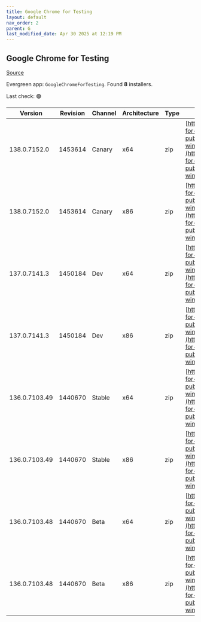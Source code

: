 ```yaml
---
title: Google Chrome for Testing
layout: default
nav_order: 2
parent: G
last_modified_date: Apr 30 2025 at 12:19 PM
---
```


## Google Chrome for Testing

[Source](https://googlechromelabs.github.io/chrome-for-testing/)

Evergreen app: `GoogleChromeForTesting`. Found **8** installers.

Last check: 🟢

| Version       | Revision | Channel | Architecture | Type | URI                                                                                                                                                                                            |
| ------------- | -------- | ------- | ------------ | ---- | ---------------------------------------------------------------------------------------------------------------------------------------------------------------------------------------------- |
| 138.0.7152.0  | 1453614  | Canary  | x64          | zip  | [https://storage.googleapis.com/chrome-for-testing-public/138.0.7152.0/win64/chrome-win64.zip](https://storage.googleapis.com/chrome-for-testing-public/138.0.7152.0/win64/chrome-win64.zip)   |
| 138.0.7152.0  | 1453614  | Canary  | x86          | zip  | [https://storage.googleapis.com/chrome-for-testing-public/138.0.7152.0/win32/chrome-win32.zip](https://storage.googleapis.com/chrome-for-testing-public/138.0.7152.0/win32/chrome-win32.zip)   |
| 137.0.7141.3  | 1450184  | Dev     | x64          | zip  | [https://storage.googleapis.com/chrome-for-testing-public/137.0.7141.3/win64/chrome-win64.zip](https://storage.googleapis.com/chrome-for-testing-public/137.0.7141.3/win64/chrome-win64.zip)   |
| 137.0.7141.3  | 1450184  | Dev     | x86          | zip  | [https://storage.googleapis.com/chrome-for-testing-public/137.0.7141.3/win32/chrome-win32.zip](https://storage.googleapis.com/chrome-for-testing-public/137.0.7141.3/win32/chrome-win32.zip)   |
| 136.0.7103.49 | 1440670  | Stable  | x64          | zip  | [https://storage.googleapis.com/chrome-for-testing-public/136.0.7103.49/win64/chrome-win64.zip](https://storage.googleapis.com/chrome-for-testing-public/136.0.7103.49/win64/chrome-win64.zip) |
| 136.0.7103.49 | 1440670  | Stable  | x86          | zip  | [https://storage.googleapis.com/chrome-for-testing-public/136.0.7103.49/win32/chrome-win32.zip](https://storage.googleapis.com/chrome-for-testing-public/136.0.7103.49/win32/chrome-win32.zip) |
| 136.0.7103.48 | 1440670  | Beta    | x64          | zip  | [https://storage.googleapis.com/chrome-for-testing-public/136.0.7103.48/win64/chrome-win64.zip](https://storage.googleapis.com/chrome-for-testing-public/136.0.7103.48/win64/chrome-win64.zip) |
| 136.0.7103.48 | 1440670  | Beta    | x86          | zip  | [https://storage.googleapis.com/chrome-for-testing-public/136.0.7103.48/win32/chrome-win32.zip](https://storage.googleapis.com/chrome-for-testing-public/136.0.7103.48/win32/chrome-win32.zip) |
